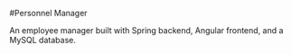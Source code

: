 #Personnel Manager

An employee manager built with Spring backend, Angular frontend, and a MySQL database.
